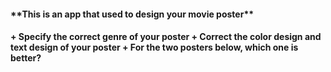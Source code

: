 

<h4>**This is an app that used to design your movie poster**
<h4>
+ Specify the correct genre of your poster
+ Correct the color design and text design of your poster
+ For the two posters below, which one is better?
